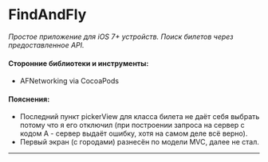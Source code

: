 # FindAndFly

*Простое приложение для iOS 7+ устройств. Поиск билетов через предоставленное API.*

#### Сторонние библиотеки и инструменты:
+ AFNetworking via CocoaPods

#### Пояснения:
+ Последний пункт pickerView для класса билета не даёт себя выбрать потому что я его отключил (при построении запроса на сервер с кодом A - сервер выдаёт ошибку, хотя на самом деле всё верно).
+ Первый экран (с городами) разнесён по модели MVC, далее не стал.

***
